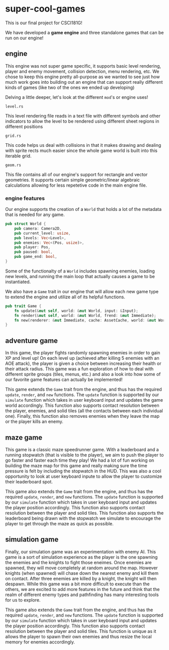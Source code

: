 # super-cool-games

This is our final project for CSCI181G!

We have developed a **game engine** and three standalone games that can be run on our engine!

## engine

This engine was not super game specific, it supports basic level rendering, player and enemy movement, collision detection, menu rendering, etc. We chose to keep this engine pretty all-purpose as we wanted to see just how much work goes into building out an engine that can support really different kinds of games (like two of the ones we ended up developing)

Delving a little deeper, let's look at the different `mod`'s or engine uses!

`level.rs`

This level rendering file reads in a text file with different symbols and other indicators to allow the level to be rendered using different sheet regions in different positions

`grid.rs`

This code helps us deal with collisions in that it makes drawing and dealing with sprite rects much easier since the whole game world is built into this iterable grid. 

`geom.rs`

This file contains all of our engine's support for rectangle and vector geometries. It supports certain simple geometric/linear algebraic calculations allowing for less repetetive code in the main engine file. 

### engine features

Our engine supports the creation of a `World` that holds a lot of the metadata that is needed for any game. 

```rust
pub struct World {
    pub camera: Camera2D,
    pub current_level: usize,
    pub levels: Vec<Level>,
    pub enemies: Vec<(Pos, usize)>,
    pub player: Pos,
    pub paused: bool,
    pub game_end: bool,
}
```

Some of the functionalty of a `World` includes spawning enemies, loading new levels, and running the main loop that actually causes a game to be instantiated.

We also have a `Game` trait in our engine that will allow each new game type to extend the engine and utilize all of its helpful functions.

```rust
pub trait Game {
    fn update(&mut self, world: &mut World, input: &Input);
    fn render(&mut self, world: &mut World, frend: &mut Immediate);
    fn new(renderer: &mut Immediate, cache: AssetCache, world: &mut World) -> Self;
}
```

## adventure game

In this game, the player fights randomly spawning enemies in order to gain XP and level up! On each level up (achieved after killing 5 enemies with an AOE attack), the player is given a choice between increasing their health or their attack radius. This game was a fun exploration of how to deal with different sprite groups (tiles, menus, etc.) and also a look into how some of our favorite game features can actually be implemented! 

This game extends the `Game` trait from the engine, and thus has the required `update`, `render`, and `new` functions. The `update` function is supported by our `simulate` function which takes in user keyboard input and updates the game world accordingly. This function also supports contact resolution between the player, enemies, and solid tiles (all the contacts between each individual one). Finally, this function also removes enemies when they leave the map or the player kills an enemy.

## maze game

This game is a classic maze speedrunner game. With a leaderboard and a running stopwatch (that is visible to the player), we aim to push the player to go faster and faster each time they play! We had a lot of fun working on building the maze map for this game and really making sure the time pressure is felt by including the stopwatch in the HUD. This was also a cool opportunity to look at user keyboard inpute to allow the player to customize their leaderboard spot.

This game also extends the `Game` trait from the engine, and thus has the required `update`, `render`, and `new` functions. The `update` function is supported by our `simulate` function which takes in user keyboard input and updates the player position accordingly. This function also supports contact resolution between the player and solid tiles. This function also supports the leaderboard being drawn with the stopwatch we simulate to encourage the player to get through the maze as quick as possible.

## simulation game

Finally, our simulation game was an experimentation with enemy AI. This game is a sort of simulation experience as the player is the one spawning the enemies and the knights to fight those eneimes. Once enemies are spawned, they will move completely at random around the map. However knights (when spawned) will chase down the nearest enemy and kill them on contact. After three enemies are killed by a knight, the knight will then despawn. While this game was a bit more difficult to execute than the others, we are excited to add more features in the future and think that the realm of different enemy types and pathfinding has many interesting tools for us to explore.

This game also extends the `Game` trait from the engine, and thus has the required `update`, `render`, and `new` functions. The `update` function is supported by our `simulate` function which takes in user keyboard input and updates the player position accordingly. This function also supports contact resolution between the player and solid tiles. This function is unique as it allows the player to spawn their own enemies and thus resize the local memory for enemies accordingly.
